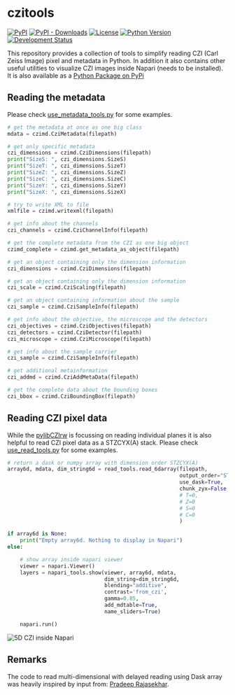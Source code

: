 # czitools

[![PyPI](https://img.shields.io/pypi/v/czitools.svg?color=green)](https://pypi.org/project/czitools)
[![PyPI - Downloads](https://img.shields.io/pypi/dm/czitools)](https://pypistats.org/packages/czitools)
[![License](https://img.shields.io/pypi/l/czitools.svg?color=green)](https://github.com/sebi06/czitools/raw/master/LICENSE)
[![Python Version](https://img.shields.io/pypi/pyversions/czitools.svg?color=green)](https://python.org)
[![Development Status](https://img.shields.io/pypi/status/czitools.svg)](https://en.wikipedia.org/wiki/Software_release_life_cycle#Alpha)

This repository provides a collection of tools to simplify reading CZI (Carl Zeiss Image) pixel and metadata in Python. In addition it also contains other useful utilities to visualize CZI images inside Napari (needs to be installed). It is also available as a [Python Package on PyPi](https://pypi.org/project/czitools/)

## Reading the metadata

Please check [use_metadata_tools.py](https://github.com/sebi06/czitools/raw/main/demo/scripts/use_metadata_tools.py) for some examples.

```python
# get the metadata at once as one big class
mdata = czimd.CziMetadata(filepath)

# get only specific metadata
czi_dimensions = czimd.CziDimensions(filepath)
print("SizeS: ", czi_dimensions.SizeS)
print("SizeT: ", czi_dimensions.SizeT)
print("SizeZ: ", czi_dimensions.SizeZ)
print("SizeC: ", czi_dimensions.SizeC)
print("SizeY: ", czi_dimensions.SizeY)
print("SizeX: ", czi_dimensions.SizeX)

# try to write XML to file
xmlfile = czimd.writexml(filepath)

# get info about the channels
czi_channels = czimd.CziChannelInfo(filepath)

# get the complete metadata from the CZI as one big object
czimd_complete = czimd.get_metadata_as_object(filepath)

# get an object containing only the dimension information
czi_dimensions = czimd.CziDimensions(filepath)

# get an object containing only the dimension information
czi_scale = czimd.CziScaling(filepath)

# get an object containing information about the sample
czi_sample = czimd.CziSampleInfo(filepath)

# get info about the objective, the microscope and the detectors
czi_objectives = czimd.CziObjectives(filepath)
czi_detectors = czimd.CziDetector(filepath)
czi_microscope = czimd.CziMicroscope(filepath)

# get info about the sample carrier
czi_sample = czimd.CziSampleInfo(filepath)

# get additional metainformation
czi_addmd = czimd.CziAddMetaData(filepath)

# get the complete data about the bounding boxes
czi_bbox = czimd.CziBoundingBox(filepath)
```

## Reading CZI pixel data

While the [pylibCZIrw](https://pypi.org/project/pylibCZIrw/) is focussing on reading individual planes it is also helpful to read CZI pixel data as a STZCYX(A) stack. Please check [use_read_tools.py](https://github.com/sebi06/czitools/raw/main/demo/scripts/use_readtools.py) for some examples.

```python
# return a dask or numpy array with dimension order STZCYX(A)
array6d, mdata, dim_string6d = read_tools.read_6darray(filepath,
                                                       output_order="STCZYX",
                                                       use_dask=True,
                                                       chunk_zyx=False,
                                                       # T=0,
                                                       # Z=0
                                                       # S=0
                                                       # C=0
                                                       )

if array6d is None:
    print("Empty array6d. Nothing to display in Napari")
else:

    # show array inside napari viewer
    viewer = napari.Viewer()
    layers = napari_tools.show(viewer, array6d, mdata,
                               dim_string=dim_string6d,
                               blending="additive",
                               contrast='from_czi',
                               gamma=0.85,
                               add_mdtable=True,
                               name_sliders=True)

    napari.run()
```

![5D CZI inside Napari](https://github.com/sebi06/czitools/raw/main/images/czi_napari1.png)

## Remarks

The code to read multi-dimensional with delayed reading using Dask array was heavily inspired by input from: [Pradeep Rajasekhar](https://github.com/pr4deepr).
